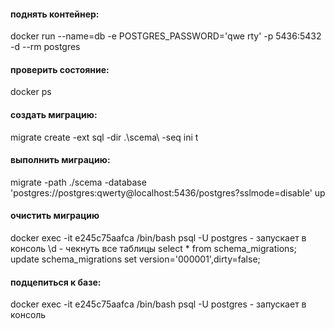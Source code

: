 #### поднять контейнер: 
docker run --name=db -e POSTGRES_PASSWORD='qwe
rty' -p 5436:5432 -d --rm postgres

#### проверить состояние:
docker ps

#### создать миграцию:
migrate create -ext sql -dir .\scema\ -seq ini
t

#### выполнить миграцию:
migrate -path ./scema -database 'postgres://postgres:qwerty@localhost:5436/postgres?sslmode=disable' up


#### очистить миграцию
docker exec -it e245c75aafca /bin/bash
psql -U postgres - запускает в консоль
\d - чекнуть все таблицы
select * from schema_migrations;
update schema_migrations set version='000001',dirty=false;

#### подцепиться к базе:
docker exec -it e245c75aafca /bin/bash
psql -U postgres - запускает в консоль